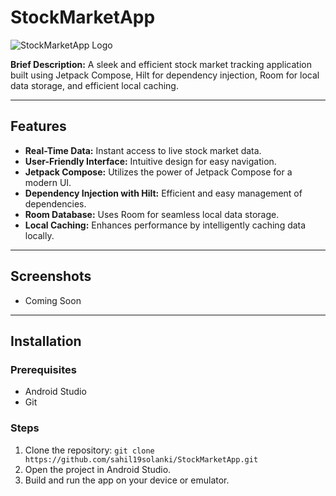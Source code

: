# StockMarketApp

![StockMarketApp Logo](link/to/your/logo.png)

**Brief Description:** A sleek and efficient stock market tracking application built using Jetpack Compose, Hilt for dependency injection, Room for local data storage, and efficient local caching.

---

## Features

- **Real-Time Data:** Instant access to live stock market data.
- **User-Friendly Interface:** Intuitive design for easy navigation.
- **Jetpack Compose:** Utilizes the power of Jetpack Compose for a modern UI.
- **Dependency Injection with Hilt:** Efficient and easy management of dependencies.
- **Room Database:** Uses Room for seamless local data storage.
- **Local Caching:** Enhances performance by intelligently caching data locally.

---

## Screenshots

- Coming Soon

---

## Installation

### Prerequisites
- Android Studio
- Git

### Steps
1. Clone the repository: `git clone https://github.com/sahil19solanki/StockMarketApp.git`
2. Open the project in Android Studio.
3. Build and run the app on your device or emulator.


